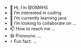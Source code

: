 - 👋 Hi, I’m @OMRHS
- 👀 I’m interested in coding
- 🌱 I’m currently learning java
- 💞️ I’m looking to collaborate on ...
- 📫 How to reach me ...
- 😄 Pronouns: ...
- ⚡ Fun fact: ...

<!---
OMRHS/OMRHS is a ✨ special ✨ repository because its `README.md` (this file) appears on your GitHub profile.
You can click the Preview link to take a look at your changes.
--->
